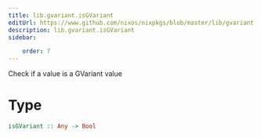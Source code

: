 ```yaml
---
title: lib.gvariant.isGVariant
editUrl: https://www.github.com/nixos/nixpkgs/blob/master/lib/gvariant.nix#L53C16
description: lib.gvariant.isGVariant
sidebar:

    order: 7
---
```


Check if a value is a GVariant value

# Type

```haskell
isGVariant :: Any -> Bool
```



